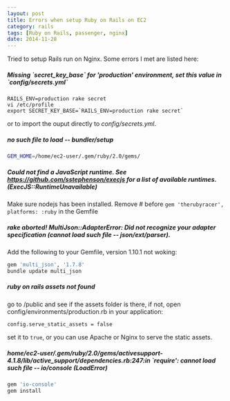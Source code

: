 ```yaml
---
layout: post
title: Errors when setup Ruby on Rails on EC2
category: rails
tags: [Ruby on Rails, passenger, nginx]
date: 2014-11-28
---
```


Tried to setup Rails run on Nginx. Some errors I met are listed here:

##### Missing \`secret_key_base\` for 'production' environment, set this value in \`config/secrets.yml\`

```
RAILS_ENV=production rake secret
vi /etc/profile
export SECRET_KEY_BASE=`RAILS_ENV=production rake secret`
```
or to import the ouput directly to *config/secrets.yml*.

##### no such file to load -- bundler/setup

```bash
GEM_HOME=/home/ec2-user/.gem/ruby/2.0/gems/
```
##### Could not find a JavaScript runtime. See https://github.com/sstephenson/execjs for a list of available runtimes. (ExecJS::RuntimeUnavailable)

Make sure nodejs has been installed. Remove # before `gem 'therubyracer',  platforms: :ruby` in the Gemfile

##### rake aborted! MultiJson::AdapterError: Did not recognize your adapter specification (cannot load such file -- json/ext/parser).

Add the following to your Gemfile, version 1.10.1 not woking:

```bash
gem 'multi_json', '1.7.8'
bundle update multi_json
```

##### ruby on rails assets not found

go to /public and see if the assets folder is there, if not, open config/environments/production.rb in your application:

```bash
config.serve_static_assets = false
```

set it to `true`, or you can use Apache or Nginx to serve the static assets.

#####  home/ec2-user/.gem/ruby/2.0/gems/activesupport-4.1.8/lib/active_support/dependencies.rb:247:in `require': cannot load such file -- io/console (LoadError)

```bash
gem 'io-console'
gem install
```
